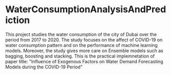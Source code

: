 # WaterConsumptionAnalysisAndPrediction

This project studies the water consumption of the city of Dubai over the period from 2017 to 2020. The study focuses on the affect of COVID-19 on water consumption pattern and on the performance of machine learning models. 
Moreover, the study gives more care on Ensemble models such as bagging, boosting and stacking. 
This is the practical implemnetation of paper title: "Influence of Exogenous Factors on Water Demand Forecasting Models during the COVID-19 Period"
